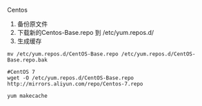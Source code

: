 Centos
1. 备份原文件
2. 下载新的Centos-Base.repo 到 /etc/yum.repos.d/
3. 生成缓存

```
mv /etc/yum.repos.d/CentOS-Base.repo /etc/yum.repos.d/CentOS-Base.repo.bak

#CentOS 7
wget -O /etc/yum.repos.d/CentOS-Base.repo http://mirrors.aliyun.com/repo/Centos-7.repo

yum makecache
```

